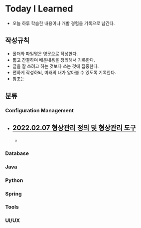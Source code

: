 # Today I Learned  

* 오늘 하루 학습한 내용이나 개발 경험을 기록으로 남긴다.  
  


## 작성규칙  
* 폴더와 파일명은 영문으로 작성한다.
* 짧고 간결하며 배운내용을 정리해서 기록한다.
* 글을 잘 쓰려고 하는 것보다 쓰는 것에 집중한다.  
* 편하게 작성하되, 미래의 내가 알아볼 수 있도록 기록한다.  
* 참조는

## 분류

### Configuration Management  
* [2022.02.07 형상관리 정의 및 형상관리 도구](https://github.com/ggoggoma/TIL/blob/main/Configuration%20Management/Configuration%20Management_01.md)
  -
  -

### Database  

### Java  

### Python  

### Spring  

### Tools  

### UI/UX  
